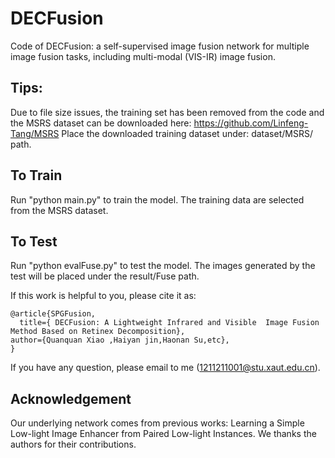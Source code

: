 # DECFusion
Code of DECFusion: a self-supervised image fusion network for multiple image fusion tasks, including multi-modal (VIS-IR) image fusion.

## Tips:<br>
Due to file size issues, the training set has been removed from the code and the MSRS dataset can be downloaded here: https://github.com/Linfeng-Tang/MSRS
Place the downloaded training dataset under: dataset/MSRS/ path.

## To Train
Run "python main.py" to train the model.
The training data are selected from the MSRS dataset. 

## To Test
Run "python evalFuse.py" to test the model.
The images generated by the test will be placed under the result/Fuse path.

If this work is helpful to you, please cite it as:
```
@article{SPGFusion,
  title={ DECFusion: A Lightweight Infrared and Visible  Image Fusion Method Based on Retinex Decomposition},
author={Quanquan Xiao ,Haiyan jin,Haonan Su,etc},
}
```
If you have any question, please email to me (1211211001@stu.xaut.edu.cn).

## Acknowledgement
Our underlying network comes from previous works: Learning a Simple Low-light Image Enhancer from Paired Low-light Instances. We thanks the authors for their contributions.